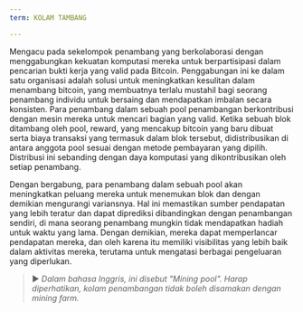 ```yaml
---
term: KOLAM TAMBANG

---
```

Mengacu pada sekelompok penambang yang berkolaborasi dengan menggabungkan kekuatan komputasi mereka untuk berpartisipasi dalam pencarian bukti kerja yang valid pada Bitcoin. Penggabungan ini ke dalam satu organisasi adalah solusi untuk meningkatkan kesulitan dalam menambang bitcoin, yang membuatnya terlalu mustahil bagi seorang penambang individu untuk bersaing dan mendapatkan imbalan secara konsisten. Para penambang dalam sebuah pool penambangan berkontribusi dengan mesin mereka untuk mencari bagian yang valid. Ketika sebuah blok ditambang oleh pool, reward, yang mencakup bitcoin yang baru dibuat serta biaya transaksi yang termasuk dalam blok tersebut, didistribusikan di antara anggota pool sesuai dengan metode pembayaran yang dipilih. Distribusi ini sebanding dengan daya komputasi yang dikontribusikan oleh setiap penambang.

Dengan bergabung, para penambang dalam sebuah pool akan meningkatkan peluang mereka untuk menemukan blok dan dengan demikian mengurangi variansnya. Hal ini memastikan sumber pendapatan yang lebih teratur dan dapat diprediksi dibandingkan dengan penambangan sendiri, di mana seorang penambang mungkin tidak mendapatkan hadiah untuk waktu yang lama. Dengan demikian, mereka dapat memperlancar pendapatan mereka, dan oleh karena itu memiliki visibilitas yang lebih baik dalam aktivitas mereka, terutama untuk mengatasi berbagai pengeluaran yang diperlukan.

> ► *Dalam bahasa Inggris, ini disebut "Mining pool". Harap diperhatikan, kolam penambangan tidak boleh disamakan dengan mining farm.*